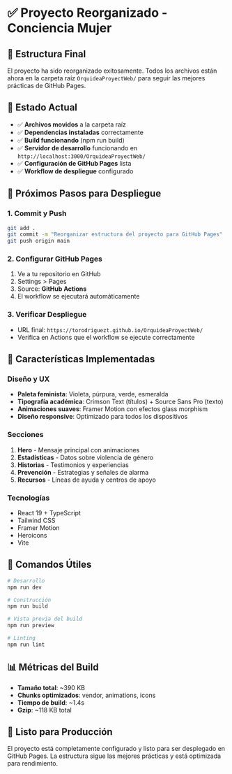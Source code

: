 # ✅ Proyecto Reorganizado - Conciencia Mujer

## 📁 Estructura Final

El proyecto ha sido reorganizado exitosamente. Todos los archivos están ahora en la carpeta raíz `OrquideaProyectWeb/` para seguir las mejores prácticas de GitHub Pages.

## 🚀 Estado Actual

- ✅ **Archivos movidos** a la carpeta raíz
- ✅ **Dependencias instaladas** correctamente
- ✅ **Build funcionando** (npm run build)
- ✅ **Servidor de desarrollo** funcionando en `http://localhost:3000/OrquideaProyectWeb/`
- ✅ **Configuración de GitHub Pages** lista
- ✅ **Workflow de despliegue** configurado

## 📝 Próximos Pasos para Despliegue

### 1. Commit y Push
```bash
git add .
git commit -m "Reorganizar estructura del proyecto para GitHub Pages"
git push origin main
```

### 2. Configurar GitHub Pages
1. Ve a tu repositorio en GitHub
2. Settings > Pages
3. Source: **GitHub Actions**
4. El workflow se ejecutará automáticamente

### 3. Verificar Despliegue
- URL final: `https://torodriguezt.github.io/OrquideaProyectWeb/`
- Verifica en Actions que el workflow se ejecute correctamente

## 🎨 Características Implementadas

### Diseño y UX
- **Paleta feminista**: Violeta, púrpura, verde, esmeralda
- **Tipografía académica**: Crimson Text (títulos) + Source Sans Pro (texto)
- **Animaciones suaves**: Framer Motion con efectos glass morphism
- **Diseño responsive**: Optimizado para todos los dispositivos

### Secciones
1. **Hero** - Mensaje principal con animaciones
2. **Estadísticas** - Datos sobre violencia de género
3. **Historias** - Testimonios y experiencias
4. **Prevención** - Estrategias y señales de alarma
5. **Recursos** - Líneas de ayuda y centros de apoyo

### Tecnologías
- React 19 + TypeScript
- Tailwind CSS
- Framer Motion
- Heroicons
- Vite

## 🔧 Comandos Útiles

```bash
# Desarrollo
npm run dev

# Construcción
npm run build

# Vista previa del build
npm run preview

# Linting
npm run lint
```

## 📊 Métricas del Build

- **Tamaño total**: ~390 KB
- **Chunks optimizados**: vendor, animations, icons
- **Tiempo de build**: ~1.4s
- **Gzip**: ~118 KB total

## 🎯 Listo para Producción

El proyecto está completamente configurado y listo para ser desplegado en GitHub Pages. La estructura sigue las mejores prácticas y está optimizada para rendimiento.

